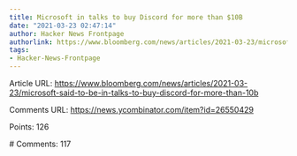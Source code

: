 ```yaml
---
title: Microsoft in talks to buy Discord for more than $10B
date: "2021-03-23 02:47:14"
author: Hacker News Frontpage
authorlink: https://www.bloomberg.com/news/articles/2021-03-23/microsoft-said-to-be-in-talks-to-buy-discord-for-more-than-10b
tags:
- Hacker-News-Frontpage
---
```


<p>Article URL: <a href="https://www.bloomberg.com/news/articles/2021-03-23/microsoft-said-to-be-in-talks-to-buy-discord-for-more-than-10b">https://www.bloomberg.com/news/articles/2021-03-23/microsoft-said-to-be-in-talks-to-buy-discord-for-more-than-10b</a></p>
<p>Comments URL: <a href="https://news.ycombinator.com/item?id=26550429">https://news.ycombinator.com/item?id=26550429</a></p>
<p>Points: 126</p>
<p># Comments: 117</p>

